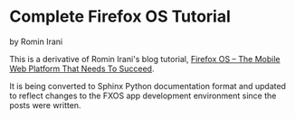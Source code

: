 # Complete Firefox OS Tutorial

by Romin Irani  

This is a derivative of Romin Irani's blog tutorial,
[Firefox OS – The Mobile Web Platform That Needs To Succeed](http://rominirani.com/2013/07/23/firefox-os-the-mobile-web-platform-that-needs-to-succeed/).

It is being converted to Sphinx Python documentation format and updated to
reflect changes to the FXOS app development environment since the posts were
written.
